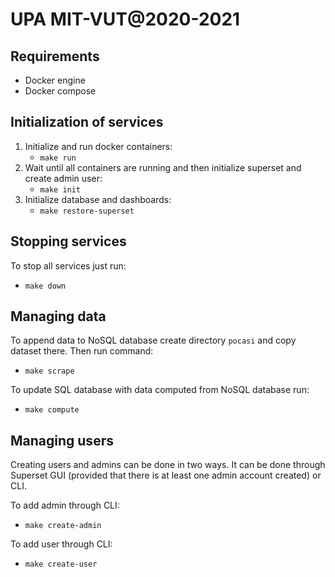 # UPA MIT-VUT@2020-2021

## Requirements
* Docker engine
* Docker compose

## Initialization of services
1. Initialize and run docker containers:
    * ```make run```
1. Wait until all containers are running and then initialize superset and create admin user:
    * ```make init```
1. Initialize database and dashboards:
    * ```make restore-superset```

## Stopping services
To stop all services just run:
* ```make down```

## Managing data
To append data to NoSQL database create directory ```pocasi``` and copy dataset there. Then run command: 
* ```make scrape```

To update SQL database with data computed from NoSQL database run:
* ```make compute```

## Managing users
Creating users and admins can be done in two ways. It can be done through Superset GUI (provided that there is at least one admin account created) or CLI.

To add admin through CLI:
* ```make create-admin```

To add user through CLI:
* ```make create-user```
